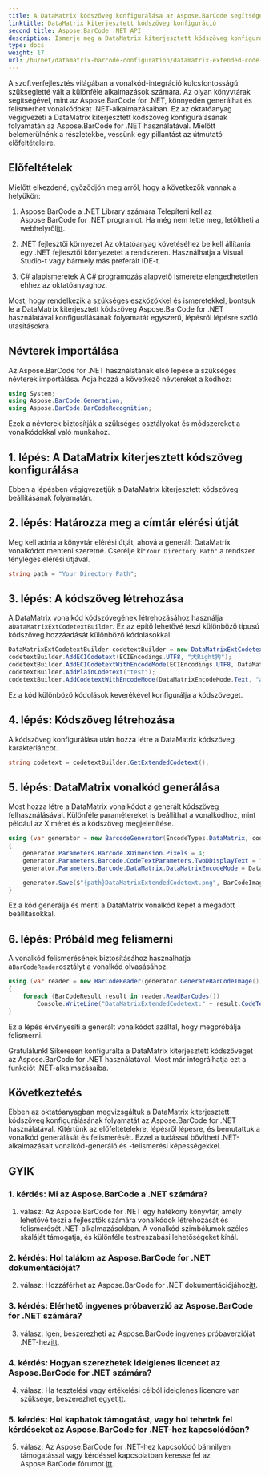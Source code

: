 ```yaml
---
title: A DataMatrix kódszöveg konfigurálása az Aspose.BarCode segítségével .NET-hez
linktitle: DataMatrix kiterjesztett kódszöveg konfiguráció
second_title: Aspose.BarCode .NET API
description: Ismerje meg a DataMatrix kiterjesztett kódszöveg konfigurálását az Aspose.BarCode for .NET használatával. Vonalkódok létrehozása, felismerése és integrálása .NET-alkalmazásaiba.
type: docs
weight: 17
url: /hu/net/datamatrix-barcode-configuration/datamatrix-extended-code-text-configuration/
---
```

A szoftverfejlesztés világában a vonalkód-integráció kulcsfontosságú szükségletté vált a különféle alkalmazások számára. Az olyan könyvtárak segítségével, mint az Aspose.BarCode for .NET, könnyedén generálhat és felismerhet vonalkódokat .NET-alkalmazásaiban. Ez az oktatóanyag végigvezeti a DataMatrix kiterjesztett kódszöveg konfigurálásának folyamatán az Aspose.BarCode for .NET használatával. Mielőtt belemerülnénk a részletekbe, vessünk egy pillantást az útmutató előfeltételeire.

## Előfeltételek

Mielőtt elkezdené, győződjön meg arról, hogy a következők vannak a helyükön:

1. Aspose.BarCode a .NET Library számára
Telepíteni kell az Aspose.BarCode for .NET programot. Ha még nem tette meg, letöltheti a webhelyről[itt](https://releases.aspose.com/barcode/net/).

2. .NET fejlesztői környezet
Az oktatóanyag követéséhez be kell állítania egy .NET fejlesztői környezetet a rendszeren. Használhatja a Visual Studio-t vagy bármely más preferált IDE-t.

3. C# alapismeretek
A C# programozás alapvető ismerete elengedhetetlen ehhez az oktatóanyaghoz.

Most, hogy rendelkezik a szükséges eszközökkel és ismeretekkel, bontsuk le a DataMatrix kiterjesztett kódszöveg Aspose.BarCode for .NET használatával konfigurálásának folyamatát egyszerű, lépésről lépésre szóló utasításokra.

## Névterek importálása

Az Aspose.BarCode for .NET használatának első lépése a szükséges névterek importálása. Adja hozzá a következő névtereket a kódhoz:

```csharp
using System;
using Aspose.BarCode.Generation;
using Aspose.BarCode.BarCodeRecognition;
```

Ezek a névterek biztosítják a szükséges osztályokat és módszereket a vonalkódokkal való munkához.

## 1. lépés: A DataMatrix kiterjesztett kódszöveg konfigurálása

Ebben a lépésben végigvezetjük a DataMatrix kiterjesztett kódszöveg beállításának folyamatán.

## 2. lépés: Határozza meg a címtár elérési útját

 Meg kell adnia a könyvtár elérési útját, ahová a generált DataMatrix vonalkódot menteni szeretné. Cserélje ki`"Your Directory Path"` a rendszer tényleges elérési útjával.

```csharp
string path = "Your Directory Path";
```

## 3. lépés: A kódszöveg létrehozása

 A DataMatrix vonalkód kódszövegének létrehozásához használja a`DataMatrixExtCodetextBuilder`. Ez az építő lehetővé teszi különböző típusú kódszöveg hozzáadását különböző kódolásokkal.

```csharp
DataMatrixExtCodetextBuilder codetextBuilder = new DataMatrixExtCodetextBuilder();
codetextBuilder.AddECICodetext(ECIEncodings.UTF8, "犬Right狗");
codetextBuilder.AddECICodetextWithEncodeMode(ECIEncodings.UTF8, DataMatrixEncodeMode.C40, "ABCDE");
codetextBuilder.AddPlainCodetext("test");
codetextBuilder.AddCodetextWithEncodeMode(DataMatrixEncodeMode.Text, "abcde");
```

Ez a kód különböző kódolások keverékével konfigurálja a kódszöveget.

## 4. lépés: Kódszöveg létrehozása

A kódszöveg konfigurálása után hozza létre a DataMatrix kódszöveg karakterláncot.

```csharp
string codetext = codetextBuilder.GetExtendedCodetext();
```

## 5. lépés: DataMatrix vonalkód generálása

Most hozza létre a DataMatrix vonalkódot a generált kódszöveg felhasználásával. Különféle paramétereket is beállíthat a vonalkódhoz, mint például az X méret és a kódszöveg megjelenítése.

```csharp
using (var generator = new BarcodeGenerator(EncodeTypes.DataMatrix, codetext))
{
    generator.Parameters.Barcode.XDimension.Pixels = 4;
    generator.Parameters.Barcode.CodeTextParameters.TwoDDisplayText = "Extended Codetext";
    generator.Parameters.Barcode.DataMatrix.DataMatrixEncodeMode = DataMatrixEncodeMode.ExtendedCodetext;

    generator.Save($"{path}DataMatrixExtendedCodetext.png", BarCodeImageFormat.Png);
}
```

Ez a kód generálja és menti a DataMatrix vonalkód képet a megadott beállításokkal.

## 6. lépés: Próbáld meg felismerni

 A vonalkód felismerésének biztosításához használhatja a`BarCodeReader`osztályt a vonalkód olvasásához.

```csharp
using (var reader = new BarCodeReader(generator.GenerateBarCodeImage(), DecodeType.DataMatrix))
{
    foreach (BarCodeResult result in reader.ReadBarCodes())
        Console.WriteLine("DataMatrixExtendedCodetext:" + result.CodeText);
}
```

Ez a lépés érvényesíti a generált vonalkódot azáltal, hogy megpróbálja felismerni.

Gratulálunk! Sikeresen konfigurálta a DataMatrix kiterjesztett kódszöveget az Aspose.BarCode for .NET használatával. Most már integrálhatja ezt a funkciót .NET-alkalmazásaiba.

## Következtetés

Ebben az oktatóanyagban megvizsgáltuk a DataMatrix kiterjesztett kódszöveg konfigurálásának folyamatát az Aspose.BarCode for .NET használatával. Kitértünk az előfeltételekre, lépésről lépésre, és bemutattuk a vonalkód generálását és felismerését. Ezzel a tudással bővítheti .NET-alkalmazásait vonalkód-generáló és -felismerési képességekkel.

## GYIK

### 1. kérdés: Mi az Aspose.BarCode a .NET számára?

1. válasz: Az Aspose.BarCode for .NET egy hatékony könyvtár, amely lehetővé teszi a fejlesztők számára vonalkódok létrehozását és felismerését .NET-alkalmazásokban. A vonalkód szimbólumok széles skáláját támogatja, és különféle testreszabási lehetőségeket kínál.

### 2. kérdés: Hol találom az Aspose.BarCode for .NET dokumentációját?

2. válasz: Hozzáférhet az Aspose.BarCode for .NET dokumentációjához[itt](https://reference.aspose.com/barcode/net/).

### 3. kérdés: Elérhető ingyenes próbaverzió az Aspose.BarCode for .NET számára?

 3. válasz: Igen, beszerezheti az Aspose.BarCode ingyenes próbaverzióját .NET-hez[itt](https://releases.aspose.com/).

### 4. kérdés: Hogyan szerezhetek ideiglenes licencet az Aspose.BarCode for .NET számára?

 4. válasz: Ha tesztelési vagy értékelési célból ideiglenes licencre van szüksége, beszerezhet egyet[itt](https://purchase.aspose.com/temporary-license/).

### 5. kérdés: Hol kaphatok támogatást, vagy hol tehetek fel kérdéseket az Aspose.BarCode for .NET-hez kapcsolódóan?

 5. válasz: Az Aspose.BarCode for .NET-hez kapcsolódó bármilyen támogatással vagy kérdéssel kapcsolatban keresse fel az Aspose.BarCode fórumot.[itt](https://forum.aspose.com/c/barcode/13).